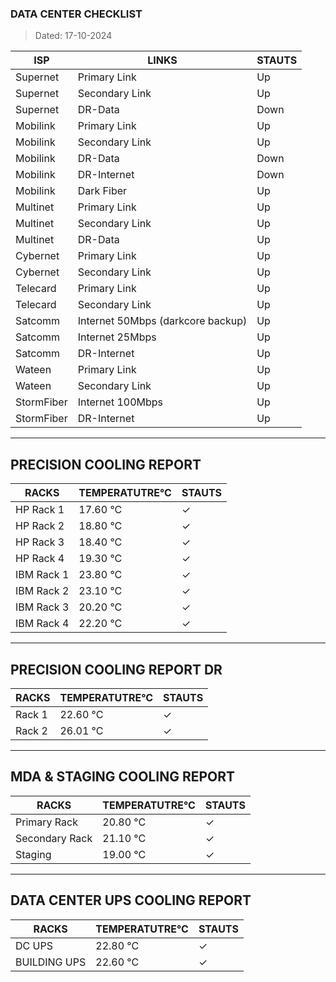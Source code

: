 ### DATA CENTER CHECKLIST
> Dated: 17-10-2024


| ISP | LINKS | STAUTS |
| --- | --- | --- |
|Supernet | Primary Link | Up |
|Supernet | Secondary Link | Up |
|Supernet | DR-Data | Down |
|Mobilink | Primary Link | Up |
|Mobilink | Secondary Link | Up |
|Mobilink | DR-Data | Down |
|Mobilink | DR-Internet | Down |
|Mobilink | Dark Fiber | Up |
|Multinet | Primary Link | Up |
|Multinet | Secondary Link | Up |
|Multinet | DR-Data | Up |
|Cybernet | Primary Link | Up |
|Cybernet | Secondary Link | Up |
|Telecard | Primary Link | Up |
|Telecard | Secondary Link | Up |
|Satcomm | Internet 50Mbps (darkcore backup) | Up |
|Satcomm | Internet 25Mbps | Up |
|Satcomm | DR-Internet | Up |
|Wateen | Primary Link | Up |
|Wateen | Secondary Link | Up |
|StormFiber | Internet 100Mbps | Up |
|StormFiber | DR-Internet | Up |


---

## PRECISION COOLING REPORT
| RACKS | TEMPERATUTRE°C | STAUTS |
| --- | --- | --- |
|HP Rack 1 | 17.60 °C | ✓ |
|HP Rack 2 | 18.80 °C | ✓ |
|HP Rack 3 | 18.40 °C | ✓ |
|HP Rack 4 | 19.30 °C | ✓ |
|IBM Rack 1 | 23.80 °C | ✓ |
|IBM Rack 2 | 23.10 °C | ✓ |
|IBM Rack 3 | 20.20 °C | ✓ |
|IBM Rack 4 | 22.20 °C | ✓ |


---

## PRECISION COOLING REPORT DR
| RACKS | TEMPERATUTRE°C | STAUTS |
| --- | --- | --- |
|Rack 1 | 22.60 °C | ✓ |
|Rack 2 | 26.01 °C | ✓ |


---

## MDA & STAGING COOLING REPORT
| RACKS | TEMPERATUTRE°C | STAUTS |
| --- | --- | --- |
|Primary Rack | 20.80 °C | ✓ |
|Secondary Rack | 21.10 °C | ✓ |
|Staging | 19.00 °C | ✓ |


---

## DATA CENTER UPS COOLING REPORT
| RACKS | TEMPERATUTRE°C | STAUTS |
| --- | --- | --- |
|DC UPS | 22.80 °C | ✓ |
|BUILDING UPS | 22.60 °C | ✓ |
